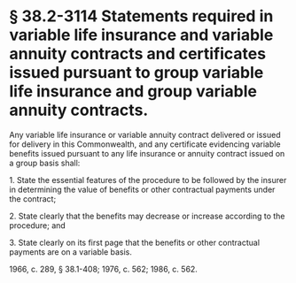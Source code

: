 # § 38.2-3114 Statements required in variable life insurance and variable annuity contracts and certificates issued pursuant to group variable life insurance and group variable annuity contracts.

<p>Any variable life insurance or variable annuity contract delivered or issued for delivery in this Commonwealth, and any certificate evidencing variable benefits issued pursuant to any life insurance or annuity contract issued on a group basis shall:</p><p>1. State the essential features of the procedure to be followed by the insurer in determining the value of benefits or other contractual payments under the contract;</p><p>2. State clearly that the benefits may decrease or increase according to the procedure; and</p><p>3. State clearly on its first page that the benefits or other contractual payments are on a variable basis.</p><p>1966, c. 289, § 38.1-408; 1976, c. 562; 1986, c. 562.</p>